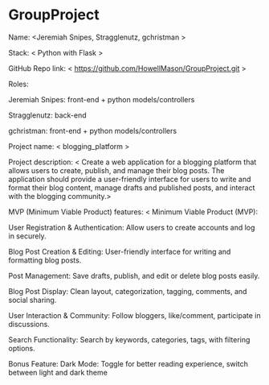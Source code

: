 # GroupProject

Name: <Jeremiah Snipes, Stragglenutz, gchristman >

Stack: < Python with Flask >

GitHub Repo link: < https://github.com/HowellMason/GroupProject.git >

Roles:

Jeremiah Snipes: front-end + python models/controllers 

Stragglenutz: back-end

gchristman: front-end + python models/controllers

Project name: < blogging_platform >

Project description: < Create a web application for a blogging platform that allows users to create, publish, and manage their blog posts. The application should provide a user-friendly interface for users to write and format their blog content, manage drafts and published posts, and interact with the blogging community.>

MVP (Minimum Viable Product) features: < Minimum Viable Product (MVP):

User Registration & Authentication: Allow users to create accounts and log in securely.

Blog Post Creation & Editing: User-friendly interface for writing and formatting blog posts.

Post Management: Save drafts, publish, and edit or delete blog posts easily.

Blog Post Display: Clean layout, categorization, tagging, comments, and social sharing.

User Interaction & Community: Follow bloggers, like/comment, participate in discussions.

Search Functionality: Search by keywords, categories, tags, with filtering options.

Bonus Feature: Dark Mode: Toggle for better reading experience, switch between light and dark theme

